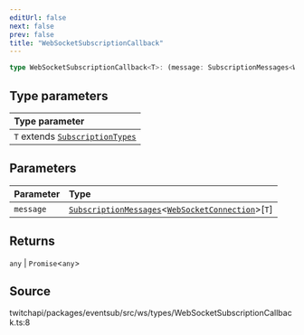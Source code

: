 ```yaml
---
editUrl: false
next: false
prev: false
title: "WebSocketSubscriptionCallback"
---
```


```ts
type WebSocketSubscriptionCallback<T>: (message: SubscriptionMessages<WebSocketConnection>[T]) => any | Promise<any>;
```

## Type parameters

| Type parameter |
| :------ |
| `T` extends [`SubscriptionTypes`](../enumerations/SubscriptionTypes.md) |

## Parameters

| Parameter | Type |
| :------ | :------ |
| `message` | [`SubscriptionMessages`](../interfaces/SubscriptionMessages.md)\<[`WebSocketConnection`](../classes/WebSocketConnection.md)\>\[`T`\] |

## Returns

`any` \| `Promise`\<`any`\>

## Source

twitchapi/packages/eventsub/src/ws/types/WebSocketSubscriptionCallback.ts:8
